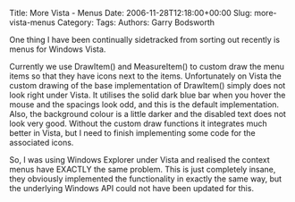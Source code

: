 Title: More Vista - Menus
Date: 2006-11-28T12:18:00+00:00
Slug: more-vista-menus
Category: 
Tags: 
Authors: Garry Bodsworth

One thing I have been continually sidetracked from sorting out recently is menus for Windows Vista.

Currently we use DrawItem() and MeasureItem() to custom draw the menu items so that they have icons next to the items.  Unfortunately on Vista the custom drawing of the base implementation of DrawItem() simply does not look right under Vista.  It utilises the solid dark blue bar when you hover the mouse and the spacings look odd, and this is the default implementation.  Also, the background colour is a little darker and the disabled text does not look very good.  Without the custom draw functions it integrates much better in Vista, but I need to finish implementing some code for the associated icons.

So, I was using Windows Explorer under Vista and realised the context menus have EXACTLY the same problem.  This is just completely insane, they obviously implemented the functionality in exactly the same way, but the underlying Windows API could not have been updated for this.
